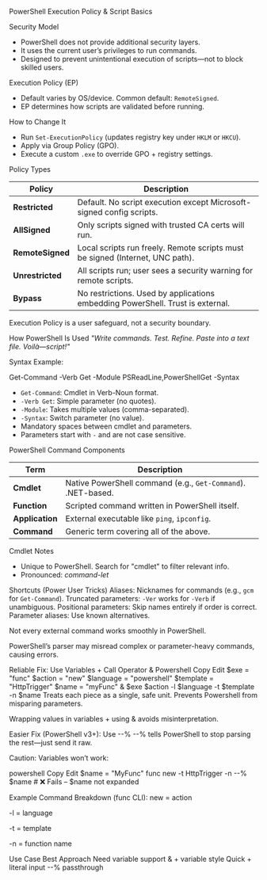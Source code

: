  PowerShell Execution Policy & Script Basics

Security Model
- PowerShell does not provide additional security layers.
- It uses the current user’s privileges to run commands.
- Designed to prevent unintentional execution of scripts—not to block skilled users.

Execution Policy (EP)
- Default varies by OS/device. Common default: `RemoteSigned`.
- EP determines how scripts are validated before running.

How to Change It
- Run `Set-ExecutionPolicy` (updates registry key under `HKLM` or `HKCU`).
- Apply via Group Policy (GPO).
- Execute a custom `.exe` to override GPO + registry settings.

Policy Types

| Policy        | Description                                                                 |
|---------------|-----------------------------------------------------------------------------|
| **Restricted**   | Default. No script execution except Microsoft-signed config scripts.         |
| **AllSigned**    | Only scripts signed with trusted CA certs will run.                          |
| **RemoteSigned** | Local scripts run freely. Remote scripts must be signed (Internet, UNC path).|
| **Unrestricted** | All scripts run; user sees a security warning for remote scripts.            |
| **Bypass**       | No restrictions. Used by applications embedding PowerShell. Trust is external.|

Execution Policy is a user safeguard, not a security boundary.


How PowerShell Is Used
_"Write commands. Test. Refine. Paste into a text file. Voilà—script!"_

Syntax Example:

Get-Command -Verb Get -Module PSReadLine,PowerShellGet -Syntax


- `Get-Command`: Cmdlet in Verb-Noun format.
- `-Verb Get`: Simple parameter (no quotes).
- `-Module`: Takes multiple values (comma-separated).
- `-Syntax`: Switch parameter (no value).
- Mandatory spaces between cmdlet and parameters.
- Parameters start with `-` and are not case sensitive.

PowerShell Command Components

| Term         | Description                                                                 |
|--------------|-----------------------------------------------------------------------------|
| **Cmdlet**       | Native PowerShell command (e.g., `Get-Command`). .NET-based.                |
| **Function**     | Scripted command written in PowerShell itself.                              |
| **Application**  | External executable like `ping`, `ipconfig`.                                |
| **Command**      | Generic term covering all of the above.                                     |

Cmdlet Notes
- Unique to PowerShell. Search for "cmdlet" to filter relevant info.
- Pronounced: _command-let_

Shortcuts (Power User Tricks)
Aliases: Nicknames for commands (e.g., `gcm` for `Get-Command`).
Truncated parameters: `-Ver` works for `-Verb` if unambiguous.
Positional parameters: Skip names entirely if order is correct.
Parameter aliases: Use known alternatives.

Not every external command works smoothly in PowerShell.

PowerShell’s parser may misread complex or parameter-heavy commands, causing errors.

Reliable Fix: Use Variables + Call Operator & Powershell
Copy
Edit
$exe = "func"
$action = "new"
$language = "powershell"
$template = "HttpTrigger"
$name = "myFunc"
& $exe $action -l $language -t $template -n $name
Treats each piece as a single, safe unit. Prevents Powershell from misparing parameters.

Wrapping values in variables + using & avoids misinterpretation.

Easier Fix (PowerShell v3+): Use --%
--% tells PowerShell to stop parsing the rest—just send it raw.

Caution: Variables won’t work:

powershell
Copy
Edit
$name = "MyFunc"
func new -t HttpTrigger -n --% $name   # ❌ Fails – $name not expanded

Example Command Breakdown (func CLI):
new = action

-l = language

-t = template

-n = function name

Use Case	                Best Approach
Need variable support	    & + variable style
Quick + literal input	    --% passthrough

